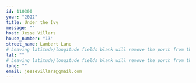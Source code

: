 ```yaml
---
id: 110300
year: "2022"
title: Under the Ivy
message: ""
host: Jesse Villars
house_number: "13"
street_name: Lambert Lane
# Leaving latitude/longitude fields blank will remove the porch from the Porchfest map.
lat: ""
# Leaving latitude/longitude fields blank will remove the porch from the Porchfest map.
long: ""
email: jessevillars@gmail.com
---
```

